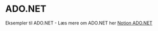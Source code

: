 # ADO.NET
Eksempler til ADO.NET - Læs mere om ADO.NET her [Notion ADO.NET](https://mercantec.notion.site/ADO-NET-3b3c18cd2eba409f824ae82c6e9d933c?pvs=4)
